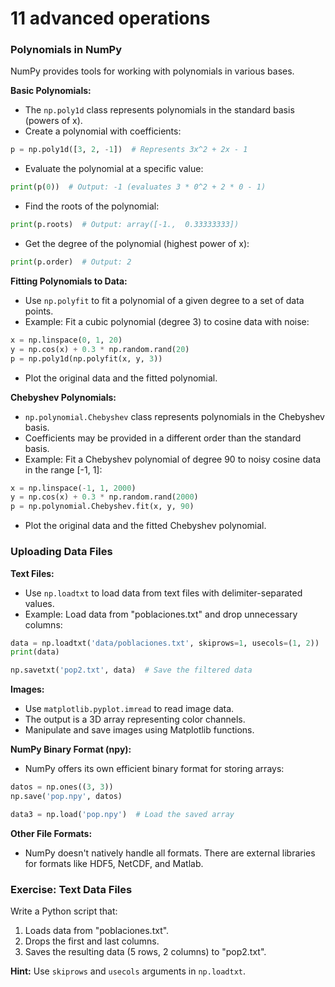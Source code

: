 # 11 advanced operations

### Polynomials in NumPy

NumPy provides tools for working with polynomials in various bases.

**Basic Polynomials:**

* The `np.poly1d` class represents polynomials in the standard basis (powers of x).
* Create a polynomial with coefficients:

```python
p = np.poly1d([3, 2, -1])  # Represents 3x^2 + 2x - 1
```

* Evaluate the polynomial at a specific value:

```python
print(p(0))  # Output: -1 (evaluates 3 * 0^2 + 2 * 0 - 1)
```

* Find the roots of the polynomial:

```python
print(p.roots)  # Output: array([-1.,  0.33333333])
```

* Get the degree of the polynomial (highest power of x):

```python
print(p.order)  # Output: 2
```

**Fitting Polynomials to Data:**

* Use `np.polyfit` to fit a polynomial of a given degree to a set of data points.
* Example: Fit a cubic polynomial (degree 3) to cosine data with noise:

```python
x = np.linspace(0, 1, 20)
y = np.cos(x) + 0.3 * np.random.rand(20)
p = np.poly1d(np.polyfit(x, y, 3))
```

* Plot the original data and the fitted polynomial.

**Chebyshev Polynomials:**

* `np.polynomial.Chebyshev` class represents polynomials in the Chebyshev basis.
* Coefficients may be provided in a different order than the standard basis.
* Example: Fit a Chebyshev polynomial of degree 90 to noisy cosine data in the range \[-1, 1]:

```python
x = np.linspace(-1, 1, 2000)
y = np.cos(x) + 0.3 * np.random.rand(2000)
p = np.polynomial.Chebyshev.fit(x, y, 90)
```

* Plot the original data and the fitted Chebyshev polynomial.

### Uploading Data Files

**Text Files:**

* Use `np.loadtxt` to load data from text files with delimiter-separated values.
* Example: Load data from "poblaciones.txt" and drop unnecessary columns:

```python
data = np.loadtxt('data/poblaciones.txt', skiprows=1, usecols=(1, 2))  # Skip header, select columns 2 & 3
print(data)

np.savetxt('pop2.txt', data)  # Save the filtered data
```

**Images:**

* Use `matplotlib.pyplot.imread` to read image data.
* The output is a 3D array representing color channels.
* Manipulate and save images using Matplotlib functions.

**NumPy Binary Format (npy):**

* NumPy offers its own efficient binary format for storing arrays:

```python
datos = np.ones((3, 3))
np.save('pop.npy', datos)

data3 = np.load('pop.npy')  # Load the saved array
```

**Other File Formats:**

* NumPy doesn't natively handle all formats. There are external libraries for formats like HDF5, NetCDF, and Matlab.

### Exercise: Text Data Files

Write a Python script that:

1. Loads data from "poblaciones.txt".
2. Drops the first and last columns.
3. Saves the resulting data (5 rows, 2 columns) to "pop2.txt".

**Hint:** Use `skiprows` and `usecols` arguments in `np.loadtxt`.
